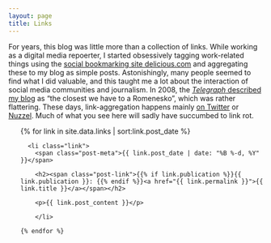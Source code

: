 ```yaml
---
layout: page
title: Links
---
```


For years, this blog was little more than a collection of links. While working as a digital media repoerter, I started obsessively tagging work-related things using the [social bookmarking site delicious.com](http://www.delicious.com/martinstabe) and aggregating these to my blog as simple posts. Astonishingly, many people seemed to find what I did valuable, and this taught me a lot about the interaction of social media communities and journalism. In 2008, the <a href="http://blogs.telegraph.co.uk/technology/shanerichmond/3619871/Ten_excellent_blogs/"><em>Telegraph</em> described my blog</a> as &ldquo;the closest we have to a Romenesko&rdquo;, which was rather flattering. These days, link-aggregation happens mainly [on Twitter](http://www.twitter.com/martinstabe) or [Nuzzel](http://nuzzel.com/martinstabe). Much of what you see here will sadly have succumbed to link rot.

<div class="home">

  <ul class="post-list">
    {% for link in site.data.links | sort:link.post_date %}

      <li class="link">
        <span class="post-meta">{{ link.post_date | date: "%B %-d, %Y" }}</span>

        <h2><span class="post-link">{{% if link.publication %}}{{ link.publication }}: {{% endif %}}<a href="{{ link.permalink }}">{{ link.title }}</a></span></h2>

		<p>{{ link.post_content }}</p>

        </li>

    {% endfor %}
  </ul>

</div>



